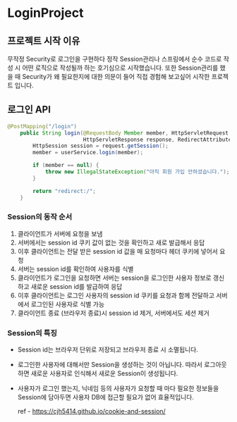 # LoginProject

## 프로젝트 시작 이유 

무작정 Security로 로그인을 구현하다 정작 Session관리나 스프링에서 순수 코드로 작성 시 어떤 로직으로 작성될까 하는 호기심으로 시작했습니다.
또한 Session관리를 했을 때 Security가 왜 필요한지에 대한 의문이 들어 직접 경험해 보고싶어 시작한 프로젝트 입니다.

## 로그인 API

```java
@PostMapping("/login")
    public String login(@RequestBody Member member, HttpServletRequest request,
                        HttpServletResponse response, RedirectAttributes attributes) {
        HttpSession session = request.getSession();
        member = userService.login(member);

        if (member == null) {
            throw new IllegalStateException("아직 회원 가입 안하셨습니다.");
        }

        return "redirect:/";
    }
```

### Session의 동작 순서

1. 클라이언트가 서버에 요청을 보냄
2. 서버에서는 session id 쿠키 값이 없는 것을 확인하고 새로 발급해서 응답
3. 이후 클라이언트는 전달 받은 session id 값을 매 요청마다 헤더 쿠키에 넣어서 요청
4. 서버는 session id를 확인하여 사용자를 식별
5. 클라이언트가 로그인을 요청하면 서버는 session을 로그인한 사용자 정보로 갱신하고 새로운 session id를 발급하여 응답
6. 이후 클라이언트는 로그인 사용자의 session id 쿠키를 요청과 함께 전달하고 서버에서 로그인된 사용자로 식별 가능
7. 클라이언트 종료 (브라우저 종료)시 session id 제거, 서버에서도 세션 제거

### Session의 특징

- Session id는 브라우저 단위로 저장되고 브라우저 종료 시 소멸됩니다.
- 로그인한 사용자에 대해서만 Session을 생성하는 것이 아닙니다. 따라서 로그아웃하면 새로운 사용자로
  인식해서 새로운 Session이 생성됩니다.
- 사용자가 로그인 했는지, 닉네임 등의 사용자가 요청할 때 마다 필요한 정보들을 Session에 담아두면 사용자
  DB에 접근할 필요가 없어 효율적입니다.
  
  ref - https://cjh5414.github.io/cookie-and-session/
